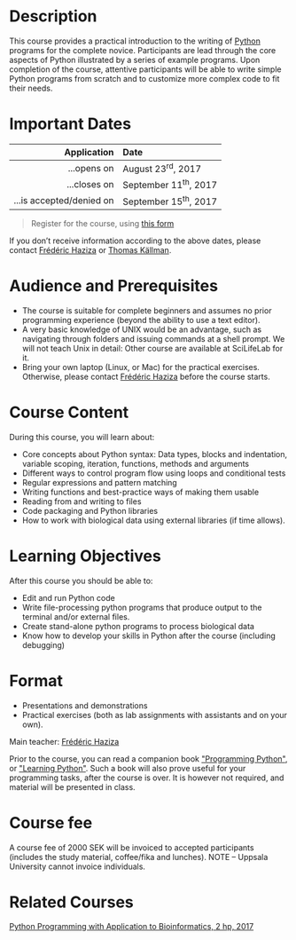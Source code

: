 # Description

This course provides a practical introduction to the writing
of [Python](https://www.python.org/) programs for the complete
novice. Participants are lead through the core aspects of Python
illustrated by a series of example programs. Upon completion of the
course, attentive participants will be able to write simple Python
programs from scratch and to customize more complex code to fit their
needs.

# Important Dates

| Application | Date |
|------------:|:-----|
| ...opens on | August 23<sup>rd</sup>, 2017 |
| ...closes on | September 11<sup>th</sup>, 2017 |
| ...is accepted/denied on | September 15<sup>th</sup>, 2017 |

> Register for the course, using [this form](https://docs.google.com/forms/d/e/1FAIpQLScm40gTcH6qsq3JcpnsCDveCtiqdqevIsMjlOienDfyKALQgA/viewform)

If you don’t receive information according to the above dates, please
contact <a href="mailto:Frederic.Haziza@nbis.se?subject=[Python HT17]
Registration">Frédéric Haziza</a> or <a
href="mailto:Thomas.Kallman@nbis.se?subject=[Python HT17]
Registration">Thomas Källman</a>.

# Audience and Prerequisites

* The course is suitable for complete beginners and assumes no prior
  programming experience (beyond the ability to use a text editor).
* A very basic knowledge of UNIX would be an advantage, such as
  navigating through folders and issuing commands at a shell
  prompt. We will not teach Unix in detail: Other course are available
  at SciLifeLab for it.
* Bring your own laptop (Linux, or Mac) for the practical
  exercises. Otherwise, please contact <a
  href="mailto:Frederic.Haziza@nbis.se?subject=[Python HT17] I need a laptop">Frédéric Haziza</a> before the course starts.

# Course Content

During this course, you will learn about:

* Core concepts about Python syntax: Data types, blocks and indentation, variable scoping, iteration, functions, methods and arguments
* Different ways to control program flow using loops and conditional tests
* Regular expressions and pattern matching
* Writing functions and best-practice ways of making them usable
* Reading from and writing to files
* Code packaging and Python libraries
* How to work with biological data using external libraries (if time allows).

# Learning Objectives

After this course you should be able to:

* Edit and run Python code
* Write file-processing python programs that produce output to the terminal and/or external files.
* Create stand-alone python programs to process biological data
* Know how to develop your skills in Python after the course (including debugging)

# Format

* Presentations and demonstrations
* Practical exercises (both as lab assignments with assistants and on your own).

Main teacher: [Frédéric Haziza](//nbis.se/staff/frederic-haziza/)

Prior to the course, you can read a companion
book
["Programming Python"](//shop.oreilly.com/product/9780596158118.do),
or
["Learning Python"](//shop.oreilly.com/product/0636920028154.do). Such
a book will also prove useful for your programming tasks, after the
course is over. It is however not required, and material will be
presented in class.

# Course fee

A course fee of 2000 SEK will be invoiced to accepted participants
(includes the study material, coffee/fika and lunches). NOTE
– Uppsala University cannot invoice individuals.

# Related Courses

[Python Programming with Application to Bioinformatics, 2 hp, 2017](//www.scilifelab.se/events/pythonvt17/)
